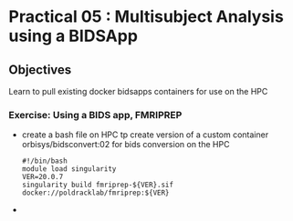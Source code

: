 # Practical 05 : Multisubject Analysis using a BIDSApp



## Objectives

Learn to pull existing docker bidsapps  containers for use on the HPC 



### Exercise: Using a BIDS app, FMRIPREP

- create a bash file on HPC tp create version of a custom container orbisys/bidsconvert:02 for bids conversion on the HPC

  ```
  #!/bin/bash
  module load singularity
  VER=20.0.7
  singularity build fmriprep-${VER}.sif docker://poldracklab/fmriprep:${VER}
  ```

  

- 